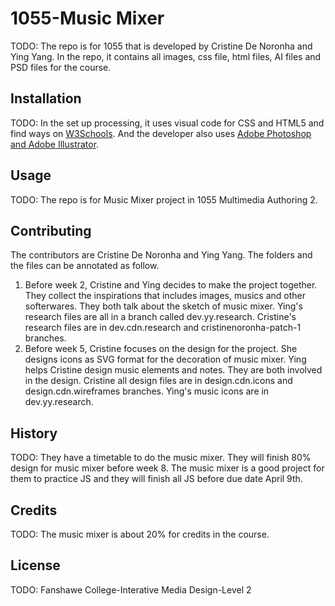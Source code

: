 # 1055-Music Mixer

TODO: The repo is for 1055 that is developed by Cristine De Noronha and Ying Yang. In the repo, it contains all images, css file, html files, AI files and PSD files for the course.

## Installation
TODO: In the set up processing, it uses visual code for CSS and HTML5 and find ways on [W3Schools](https://www.w3schools.com/). 
And the developer also uses [Adobe Photoshop and Adobe Illustrator](https://www.adobe.com/ca_fr/).

## Usage
TODO: The repo is for Music Mixer project in 1055 Multimedia Authoring 2.

## Contributing
The contributors are Cristine De Noronha and Ying Yang. The folders and the files can be annotated as follow.
1. Before week 2, Cristine and Ying decides to make the project together. They collect the inspirations that includes images, musics and other softerwares. They both talk about the sketch of music mixer. Ying's research files are all in a branch called dev.yy.research. Cristine's research files are in dev.cdn.research and cristinenoronha-patch-1 branches.
2. Before week 5, Cristine focuses on the design for the project. She designs icons as SVG format for the decoration of music mixer. Ying helps Cristine design music elements and notes. They are both involved in the design. Cristine all design files are in design.cdn.icons and design.cdn.wireframes branches. Ying's music icons are in dev.yy.research.

## History
TODO: They have a timetable to do the music mixer. They will finish 80% design for music mixer before week 8. The music mixer is a good project for them to practice JS and they will finish all JS before due date April 9th.
## Credits
TODO: The music mixer is about 20% for credits in the course.

## License
TODO: Fanshawe College-Interative Media Design-Level 2
